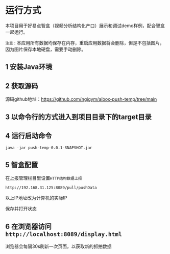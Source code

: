 # 运行方式

本项目用于好易点智盒（视频分析结构化产口）展示和调试demo样例，配合智盒一起运行。

`注意：`本应用所有数据均保存在内存，重启应用数据将会删除，但是不包括图片，因为图片保存本地硬盘，需要手动删除。

## 1 安装Java环境

## 2  获取源码

源码github地址：https://github.com/ngjgym/aibox-push-temp/tree/main

## 3 以命令行的方式进入到项目目录下的target目录

## 4 运行启动命令

```java -jar push-temp-0.0.1-SNAPSHOT.jar```

## 5 智盒配置

在上报管理栏目里设置`HTTP结构数据上报`

```http://192.168.31.125:8089/pull/pushData```

以上IP地址改为计算机的实际IP

保存并打开状态

## 6 在浏览器访问 `http://localhost:8089/display.html`

浏览器会每隔30s刷新一次页面，以获取新的抓拍数据

